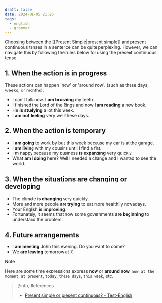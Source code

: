 ```yaml
---
draft: false
date: 2024-01-05 21:26
tags:
  - english
  - grammar
---
```


Choosing between the [[Present Simple|present simple]] and present continuous tenses in a sentence can be quite perplexing. However, we can navigate this by following the rules below for using the present continuous tense.

## 1. When the action is in progress
These actions can happen 'now' or 'around now'. (such as these days, weeks, or months).
- I can’t talk now. I **am brushing** my teeth.
- I finished the Lord of the Rings and now I **am reading** a new book.
- He **is studying** a lot this week.
- I **am not** **feeling** very well these days.

## 2. When the action is temporary
- I **am going** to work by bus this week because my car is at the garage. 
- I **am living** with my cousins until I find a flat.
- I'm happy because my business **is expanding** very quickly.
- What **am I doing** here? Well I needed a change and I wanted to see the world.

## 3. When the situations are changing or developing
- The climate **is changing** very quickly.
- More and more people **are trying** to eat more healthily nowadays.
- Your English **is improving**.
- Fortunately, it seems that now some governments **are beginning** to understand the problem.

## 4. Future arrangements
- I **am meeting** John this evening. Do you want to come?
- We **are leaving** tomorrow at 7. 


> [!note]
> Here are some time expressions express **now** or **around now**: `now`, `at the moment`, `at present`, `today`, `these days`, `this week`, etc.

> [!info] References
> - [Present simple or present continuous? - Test-English](https://test-english.com/grammar-points/a1/present-simple-present-continuous)